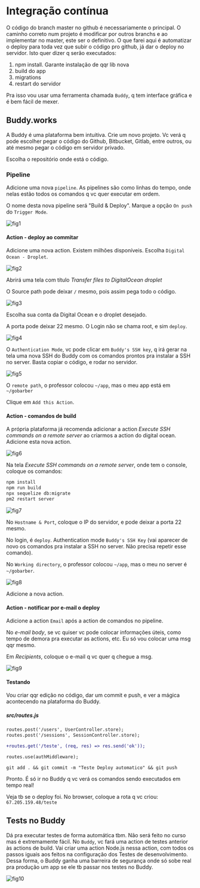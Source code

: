 # Integração contínua

O código do branch master no github é necessariamente o principal. O caminho
correto num projeto é modificar por outros branchs e ao implementar no master,
este ser o definitivo. O que farei aqui é automatizar o deploy para toda vez que
subir o código pro github, já dar o deploy no servidor. Isto quer dizer q serão
executados:

  1. npm install. Garante instalação de qqr lib nova
  2. build do app
  3. migrations
  4. restart do servidor

Pra isso vou usar uma ferramenta chamada `Buddy`, q tem interface gráfica e é
bem fácil de mexer.

## Buddy.works

A Buddy é uma plataforma bem intuitiva. Crie um novo projeto. Vc verá q pode
escolher pegar o código do Github, Bitbucket, Gitlab, entre outros, ou até
mesmo pegar o código em servidor privado.

Escolha o repositório onde está o código.

### Pipeline

Adicione uma nova `pipeline`. As pipelines são como linhas do tempo, onde nelas
estão todos os comandos q vc quer executar em ordem.

O nome desta nova pipeline será "Build & Deploy". Marque a opção `On push` do
`Trigger Mode`.

![fig1](fig1.png)

#### Action - deploy ao commitar

Adicione uma nova action. Existem milhões disponíveis. Escolha
`Digital Ocean - Droplet`.

![fig2](fig2.png)

Abrirá uma tela com título *Transfer files to DigitalOcean droplet*

O Source path pode deixar `/` mesmo, pois assim pega todo o código.

![fig3](fig3.png)

Escolha sua conta da Digital Ocean e o droplet desejado.

A porta pode deixar 22 mesmo. O Login não se chama root, e sim `deploy`.

![fig4](fig4.png)

O `Authentication Mode`, vc pode clicar em `Buddy's SSH key`, q irá gerar na
tela uma nova SSH do Buddy com os comandos prontos pra instalar a SSH no server.
Basta copiar o código, e rodar no servidor.

![fig5](fig5.png)

O `remote path`, o professor colocou `~/app`, mas o meu app está em `~/gobarber`

Clique em `Add this Action`.

#### Action - comandos de build

A própria plataforma já recomenda adicionar a action *Execute SSH commands on a remote server*
ao criarmos a action do digital ocean. Adicione esta nova action.

![fig6](fig6.png)

Na tela *Execute SSH commands on a remote server*, onde tem o console, coloque
os comandos:

```bash
npm install
npm run build
npx sequelize db:migrate
pm2 restart server
```

![fig7](fig7.png)

No `Hostname & Port`, coloque o IP do servidor, e pode deixar a porta 22 mesmo.

No login, é `deploy`. Authentication mode `Buddy's SSH Key` (vai aparecer de
novo os comandos pra instalar a SSH no server. Não precisa repetir esse
comando).

No `Working directory`, o professor colocou `~/app`, mas o meu no server é
`~/gobarber`.

![fig8](fig8.png)

Adicione a nova action.

#### Action - notificar por e-mail o deploy

Adicione a action `Email` após a action de comandos no pipeline.

No *e-mail body*, se vc quiser vc pode colocar informações úteis, como tempo de demora pra executar as actions, etc. Eu só vou colocar uma msg qqr mesmo.

Em *Recipients*, coloque o e-mail q vc quer q chegue a msg.

![fig9](fig9.png)

#### Testando

Vou criar qqr edição no código, dar um commit e push, e ver a mágica acontecendo
na plataforma do Buddy.

##### src/routes.js

```diff
routes.post('/users', UserController.store);
routes.post('/sessions', SessionController.store);

+routes.get('/teste', (req, res) => res.send('ok'));

routes.use(authMiddleware);
```

`git add . && git commit -m "Teste Deploy automatico" && git push`

Pronto. É só ir no Buddy q vc verá os comandos sendo executados em tempo real!

Veja tb se o deploy foi. No browser, coloque a rota q vc criou:
`67.205.159.48/teste`

## Tests no Buddy

Dá pra executar testes de forma automática tbm. Não será feito no curso mas é
extremamente fácil. No `Buddy`, vc fará uma action de testes anterior às actions
de build. Vai criar uma action Node.js nessa action, com todos os passos iguais aos
feitos na configuração dos Testes de desenvolvimento. Dessa forma, o Buddy ganha
uma barreira de segurança onde só sobe real pra produção um app se ele tb passar
nos testes no Buddy.

![fig10](fig10.png)
